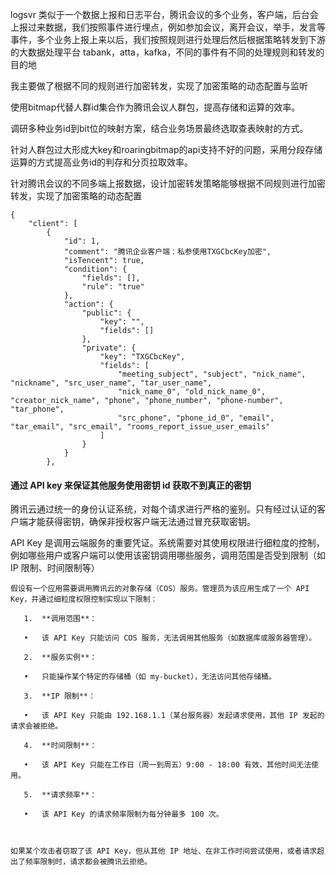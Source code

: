 



logsvr  类似于一个数据上报和日志平台，腾讯会议的多个业务，客户端，后台会上报过来数据，我们按照事件进行埋点，例如参加会议，离开会议，举手，发言等事件，多个业务上报上来以后，我们按照规则进行处理后然后根据策略转发到下游的大数据处理平台 tabank，atta，kafka，不同的事件有不同的处理规则和转发的目的地

我主要做了根据不同的规则进行加密转发，实现了加密策略的动态配置与监听



使用bitmap代替人群id集合作为腾讯会议人群包，提高存储和运算的效率。

调研多种业务id到bit位的映射方案，结合业务场景最终选取查表映射的方式。

针对人群包过大形成大key和roaringbitmap的api支持不好的问题，采用分段存储运算的方式提高业务id的判存和分页拉取效率。

针对腾讯会议的不同多端上报数据，设计加密转发策略能够根据不同规则进行加密转发，实现了加密策略的动态配置

```
{
    "client": [
        {
            "id": 1,
            "comment": "腾讯企业客户端：私参使用TXGCbcKey加密",
            "isTencent": true,
            "condition": {
                "fields": [],
                "rule": "true"
            },
            "action": {
                "public": {
                    "key": "",
                    "fields": []
                },
                "private": {
                    "key": "TXGCbcKey",
                    "fields": [
                        "meeting_subject", "subject", "nick_name", "nickname", "src_user_name", "tar_user_name",
                        "nick_name_0", "old_nick_name_0", "creator_nick_name", "phone", "phone_number", "phone-number", "tar_phone",
                        "src_phone", "phone_id_0", "email", "tar_email", "src_email", "rooms_report_issue_user_emails"
                    ]
                }
            }
        },
```



#### 通过 API key 来保证其他服务使用密钥 id 获取不到真正的密钥

腾讯云通过统一的身份认证系统，对每个请求进行严格的鉴别。只有经过认证的客户端才能获得密钥，确保非授权客户端无法通过冒充获取密钥。

API Key 是调用云端服务的重要凭证。系统需要对其使用权限进行细粒度的控制，例如哪些用户或客户端可以使用该密钥调用哪些服务，调用范围是否受到限制（如 IP 限制、时间限制等）

```
假设有一个应用需要调用腾讯云的对象存储（COS）服务。管理员为该应用生成了一个 API Key，并通过细粒度权限控制实现以下限制：

​	1.	**调用范围**：

​	•	该 API Key 只能访问 COS 服务，无法调用其他服务（如数据库或服务器管理）。

​	2.	**服务实例**：

​	•	只能操作某个特定的存储桶（如 my-bucket），无法访问其他存储桶。

​	3.	**IP 限制**：

​	•	该 API Key 只能由 192.168.1.1（某台服务器）发起请求使用，其他 IP 发起的请求会被拒绝。

​	4.	**时间限制**：

​	•	该 API Key 只能在工作日（周一到周五）9:00 - 18:00 有效，其他时间无法使用。

​	5.	**请求频率**：

​	•	该 API Key 的请求频率限制为每分钟最多 100 次。



如果某个攻击者窃取了该 API Key，但从其他 IP 地址、在非工作时间尝试使用，或者请求超出了频率限制时，请求都会被腾讯云拒绝。
```

